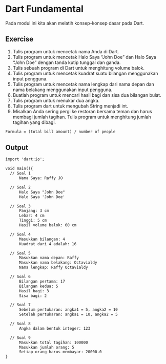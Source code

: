 # Dart Fundamental
Pada modul ini kita akan melatih konsep-konsep dasar pada Dart.

## Exercise
1. Tulis program untuk mencetak nama Anda di Dart.
2. Tulis program untuk mencetak Halo Saya “John Doe” dan Halo Saya “John Doe” dengan tanda kutip tunggal dan ganda.
3. Tulis sebuah program di Dart untuk menghitung volume balok.
4. Tulis program untuk mencetak kuadrat suatu bilangan menggunakan input pengguna.
5. Tulis program untuk mencetak nama lengkap dari nama depan dan nama belakang menggunakan input pengguna.
6. Buatlah program untuk mencari hasil bagi dan sisa dua bilangan bulat.
7. Tulis program untuk menukar dua angka.
8. Tulis program dart untuk mengubah String menjadi int.
9. Misalkan Anda sering pergi ke restoran bersama teman dan harus membagi jumlah tagihan. Tulis program untuk menghitung jumlah tagihan yang dibagi.
```html
Formula = (total bill amount) / number of people
```

## Output
```html
import 'dart:io';

void main(){
  // Soal 1
      Nama Saya: Raffy JO

  // Soal 2
      Halo Saya "John Doe"
      Halo Saya 'John Doe'

  // Soal 3
      Panjang: 3 cm
      Lebar: 4 cm
      Tinggi: 5 cm
      Hasil volume balok: 60 cm

  // Soal 4
      Masukkan bilangan: 4
      Kuadrat dari 4 adalah: 16

  // Soal 5
      Masukkan nama depan: Raffy
      Masukkan nama belakang: Octavialdy
      Nama lengkap: Raffy Octavialdy

  // Soal 6
      Bilangan pertama: 17
      Bilangan kedua: 5
      Hasil bagi: 3
      Sisa bagi: 2

  // Soal 7
      Sebelum pertukaran: angka1 = 5, angka2 = 10
      Setelah pertukaran: angka1 = 10, angka2 = 5

  // Soal 8
      Angka dalam bentuk integer: 123

  // Soal 9
      Masukkan total tagihan: 100000
      Masukkan jumlah orang: 5
      Setiap orang harus membayar: 20000.0
}
```